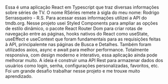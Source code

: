Essa é uma aplicação React em Typescript que traz diversas informações sobre séries de TV. O nome RSéries remete à sigla do meu nome: Rodrigo Serrasqueiro - R.S. Para acessar essas informações utilizei a API do tmdb.org. Nesse projeto usei Styled Components para ampliar as opções de estilo dinâmico, o pacote React Router Dom para criar rotas de navegação entre as páginas, hooks nativos do React como useState, useEffect e useContext que foram fundamentais para as requisições feitas à API, principalemte nas páginas de Busca e Detalhes. Também foram utilizados axios, async e await para melhor performance. Totalmente responsiva, com design moderno e interativo, essa aplicação ainda pode melhorar muito. A ideia é construir uma API Rest para armazenar dados dos usuários como login, senha, configurações personalizadas, favoritos, etc. Foi um grande desafio trabalhar nesse projeto e me trouxe muito aprendizado.
